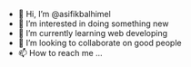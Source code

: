 - 👋 Hi, I’m @asifikbalhimel
- 👀 I’m interested in doing something new
- 🌱 I’m currently learning web developing
- 💞️ I’m looking to collaborate on good people 
- 📫 How to reach me ...

<!---
asifikbalhimel/asifikbalhimel is a ✨ special ✨ repository because its `README.md` (this file) appears on your GitHub profile.
You can click the Preview link to take a look at your changes.
--->
